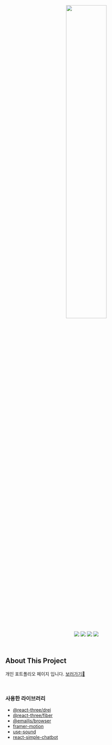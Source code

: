 <p align="center">
<img src="https://user-images.githubusercontent.com/59003343/228535436-8184fdd1-b301-4010-ba86-4c17f68250e2.png" width="50%" />
<br/>
<img src="https://img.shields.io/badge/React-61DAFB?style=flat-square&logo=React&logoColor=black"/>
<img src="https://img.shields.io/badge/Javascript-yellow?style=flat-square&logo=Typescript&logoColor=white"/>
<img src="https://img.shields.io/badge/Three.js-d8d8d8?style=flat-square&logo=Three.js&logoColor=black"/>
<img src="https://img.shields.io/badge/styled components-DB7093?style=flat-square&logo=styled-components&logoColor=white"/>
</p>




<br/>

## About This Project
개인 포트폴리오 페이지 입니다.
[보러가기💜](https://ha0peno.netlify.app/)

<br/>

### 사용한 라이브러리
- [@react-three/drei](https://github.com/pmndrs/drei)
- [@react-three/fiber](https://docs.pmnd.rs/react-three-fiber/)
- [@emailjs/browser](https://www.emailjs.com/)
- [framer-motion](https://www.framer.com/motion)
- [use-sound](https://www.npmjs.com/package/use-sound)
- [react-simple-chatbot](https://www.npmjs.com/package/react-simple-chatbot)


